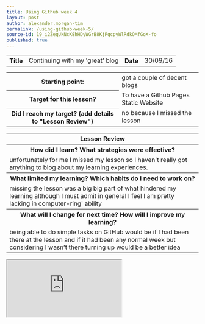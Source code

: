 ```yaml
---
title: Using Github week 4
layout: post
author: alexander.morgan-tim
permalink: /using-github-week-5/
source-id: 19_i2ZeqUkNcK8hHDyWGrB8KjPqcpyWlRdkOMfGoX-fo
published: true
---
```

<table>
  <tr>
    <th>Title</th>
    <td>Continuing with my 'great' blog</td>
    <th>Date</th>
    <td>30/09/16</td>
  </tr>
</table>


<table>
  <tr>
    <th>Starting point:</th>
    <td>got a couple of decent blogs</td>
  </tr>
  <tr>
    <th>Target for this lesson?</th>
    <td>To have a Github Pages Static Website</td>
  </tr>
  <tr>
    <th>Did I reach my target? 
(add details to "Lesson Review")</th>
    <td> no because I missed the lesson</td>
  </tr>
</table>


<table>
  <tr>
    <th>Lesson Review</th>
  </tr>
  <tr>
    <th>How did I learn? What strategies were effective? </th>
  </tr>
  <tr>
    <td>unfortunately for me I missed my lesson so I haven't really got anything to blog about my learning experiences.</td>
  </tr>
  <tr>
    <th>What limited my learning? Which habits do I need to work on? </th>
  </tr>
  <tr>
    <td>missing the lesson was a big big part of what hindered my learning although I must admit in general I feel I am pretty lacking in computer-ring' ability</td>
  </tr>
  <tr>
    <th>What will I change for next time? How will I improve my learning?</th>
  </tr>
  <tr>
    <td>being able to do simple tasks on GitHub would be if I had been there at the lesson and if it had been any normal week but considering I wasn’t there turning up would be a better idea</td>
  </tr>
</table>

<iframe src="https://docs.google.com/spreadsheets/d/1RNPiq5ONktBpQfSGub3V9rXRMOfpaB8pEGoInwW65EQ/pubhtml?widget=true&amp;headers=false"></iframe>


